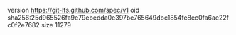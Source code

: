 version https://git-lfs.github.com/spec/v1
oid sha256:25d965526fa9e79ebedda0e397be765649dbc1854fe8ec0fa6ae22fc0f2e7682
size 11279
